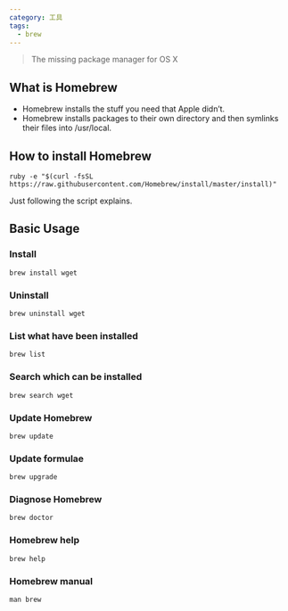 ```yaml
---
category: 工具
tags:
  - brew
---
```


> The missing package manager for OS X

## What is Homebrew

* Homebrew installs the stuff you need that Apple didn’t.
* Homebrew installs packages to their own directory and then symlinks their files into /usr/local.

## How to install Homebrew
    ruby -e "$(curl -fsSL https://raw.githubusercontent.com/Homebrew/install/master/install)"

Just following the script explains.

## Basic Usage

### Install

    brew install wget

### Uninstall 

    brew uninstall wget

### List what have been installed

    brew list

### Search which can be installed

    brew search wget

### Update Homebrew

    brew update

### Update formulae

    brew upgrade

### Diagnose Homebrew

    brew doctor

### Homebrew help

    brew help

### Homebrew manual

    man brew
